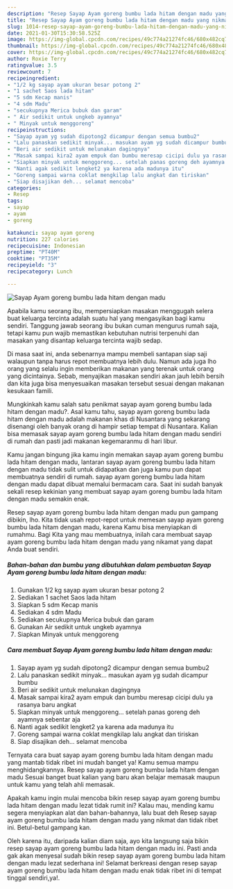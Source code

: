 ```yaml
---
description: "Resep Sayap Ayam goreng bumbu lada hitam dengan madu yang nikmat Untuk Jualan"
title: "Resep Sayap Ayam goreng bumbu lada hitam dengan madu yang nikmat Untuk Jualan"
slug: 1014-resep-sayap-ayam-goreng-bumbu-lada-hitam-dengan-madu-yang-nikmat-untuk-jualan
date: 2021-01-30T15:30:58.525Z
image: https://img-global.cpcdn.com/recipes/49c774a21274fc46/680x482cq70/sayap-ayam-goreng-bumbu-lada-hitam-dengan-madu-foto-resep-utama.jpg
thumbnail: https://img-global.cpcdn.com/recipes/49c774a21274fc46/680x482cq70/sayap-ayam-goreng-bumbu-lada-hitam-dengan-madu-foto-resep-utama.jpg
cover: https://img-global.cpcdn.com/recipes/49c774a21274fc46/680x482cq70/sayap-ayam-goreng-bumbu-lada-hitam-dengan-madu-foto-resep-utama.jpg
author: Roxie Terry
ratingvalue: 3.5
reviewcount: 7
recipeingredient:
- "1/2 kg sayap ayam ukuran besar potong 2"
- "1 sachet Saos lada hitam"
- "5 sdm Kecap manis"
- "4 sdm Madu"
- "secukupnya Merica bubuk dan garam"
- " Air sedikit untuk ungkeb ayamnya"
- " Minyak untuk menggoreng"
recipeinstructions:
- "Sayap ayam yg sudah dipotong2 dicampur dengan semua bumbu2"
- "Lalu panaskan sedikit minyak... masukan ayam yg sudah dicampur bumbu"
- "Beri air sedikit untuk melunakan dagingnya"
- "Masak sampai kira2 ayam empuk dan bumbu meresap cicipi dulu ya rasanya baru angkat"
- "Siapkan minyak untuk menggoreng... setelah panas goreng deh ayamnya sebentar aja"
- "Nanti agak sedikit lengket2 ya karena ada madunya itu"
- "Goreng sampai warna coklat mengkilap lalu angkat dan tiriskan"
- "Siap disajikan deh... selamat mencoba"
categories:
- Resep
tags:
- sayap
- ayam
- goreng

katakunci: sayap ayam goreng 
nutrition: 227 calories
recipecuisine: Indonesian
preptime: "PT40M"
cooktime: "PT35M"
recipeyield: "3"
recipecategory: Lunch

---
```



![Sayap Ayam goreng bumbu lada hitam dengan madu](https://img-global.cpcdn.com/recipes/49c774a21274fc46/680x482cq70/sayap-ayam-goreng-bumbu-lada-hitam-dengan-madu-foto-resep-utama.jpg)

Apabila kamu seorang ibu, mempersiapkan masakan menggugah selera buat keluarga tercinta adalah suatu hal yang mengasyikan bagi kamu sendiri. Tanggung jawab seorang ibu bukan cuman mengurus rumah saja, tetapi kamu pun wajib memastikan kebutuhan nutrisi terpenuhi dan masakan yang disantap keluarga tercinta wajib sedap.

Di masa  saat ini, anda sebenarnya mampu membeli santapan siap saji walaupun tanpa harus repot membuatnya lebih dulu. Namun ada juga lho orang yang selalu ingin memberikan makanan yang terenak untuk orang yang dicintainya. Sebab, menyajikan masakan sendiri akan jauh lebih bersih dan kita juga bisa menyesuaikan masakan tersebut sesuai dengan makanan kesukaan famili. 



Mungkinkah kamu salah satu penikmat sayap ayam goreng bumbu lada hitam dengan madu?. Asal kamu tahu, sayap ayam goreng bumbu lada hitam dengan madu adalah makanan khas di Nusantara yang sekarang disenangi oleh banyak orang di hampir setiap tempat di Nusantara. Kalian bisa memasak sayap ayam goreng bumbu lada hitam dengan madu sendiri di rumah dan pasti jadi makanan kegemaranmu di hari libur.

Kamu jangan bingung jika kamu ingin memakan sayap ayam goreng bumbu lada hitam dengan madu, lantaran sayap ayam goreng bumbu lada hitam dengan madu tidak sulit untuk didapatkan dan juga kamu pun dapat membuatnya sendiri di rumah. sayap ayam goreng bumbu lada hitam dengan madu dapat dibuat memalui bermacam cara. Saat ini sudah banyak sekali resep kekinian yang membuat sayap ayam goreng bumbu lada hitam dengan madu semakin enak.

Resep sayap ayam goreng bumbu lada hitam dengan madu pun gampang dibikin, lho. Kita tidak usah repot-repot untuk memesan sayap ayam goreng bumbu lada hitam dengan madu, karena Kamu bisa menyiapkan di rumahmu. Bagi Kita yang mau membuatnya, inilah cara membuat sayap ayam goreng bumbu lada hitam dengan madu yang nikamat yang dapat Anda buat sendiri.

<!--inarticleads1-->

##### Bahan-bahan dan bumbu yang dibutuhkan dalam pembuatan Sayap Ayam goreng bumbu lada hitam dengan madu:

1. Gunakan 1/2 kg sayap ayam ukuran besar potong 2
1. Sediakan 1 sachet Saos lada hitam
1. Siapkan 5 sdm Kecap manis
1. Sediakan 4 sdm Madu
1. Sediakan secukupnya Merica bubuk dan garam
1. Gunakan  Air sedikit untuk ungkeb ayamnya
1. Siapkan  Minyak untuk menggoreng




<!--inarticleads2-->

##### Cara membuat Sayap Ayam goreng bumbu lada hitam dengan madu:

1. Sayap ayam yg sudah dipotong2 dicampur dengan semua bumbu2
1. Lalu panaskan sedikit minyak... masukan ayam yg sudah dicampur bumbu
1. Beri air sedikit untuk melunakan dagingnya
1. Masak sampai kira2 ayam empuk dan bumbu meresap cicipi dulu ya rasanya baru angkat
1. Siapkan minyak untuk menggoreng... setelah panas goreng deh ayamnya sebentar aja
1. Nanti agak sedikit lengket2 ya karena ada madunya itu
1. Goreng sampai warna coklat mengkilap lalu angkat dan tiriskan
1. Siap disajikan deh... selamat mencoba




Ternyata cara buat sayap ayam goreng bumbu lada hitam dengan madu yang mantab tidak ribet ini mudah banget ya! Kamu semua mampu menghidangkannya. Resep sayap ayam goreng bumbu lada hitam dengan madu Sesuai banget buat kalian yang baru akan belajar memasak maupun untuk kamu yang telah ahli memasak.

Apakah kamu ingin mulai mencoba bikin resep sayap ayam goreng bumbu lada hitam dengan madu lezat tidak rumit ini? Kalau mau, mending kamu segera menyiapkan alat dan bahan-bahannya, lalu buat deh Resep sayap ayam goreng bumbu lada hitam dengan madu yang nikmat dan tidak ribet ini. Betul-betul gampang kan. 

Oleh karena itu, daripada kalian diam saja, ayo kita langsung saja bikin resep sayap ayam goreng bumbu lada hitam dengan madu ini. Pasti anda gak akan menyesal sudah bikin resep sayap ayam goreng bumbu lada hitam dengan madu lezat sederhana ini! Selamat berkreasi dengan resep sayap ayam goreng bumbu lada hitam dengan madu enak tidak ribet ini di tempat tinggal sendiri,ya!.


